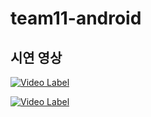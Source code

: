 # team11-android

## 시연 영상
[![Video Label](http://img.youtube.com/vi/bSU0EbHq-g8/0.jpg)](https://youtu.be/bSU0EbHq-g8?t=0s) 

[![Video Label](http://img.youtube.com/vi/uTX4ZCSP514/0.jpg)](https://youtu.be/uTX4ZCSP514?t=0s) 
